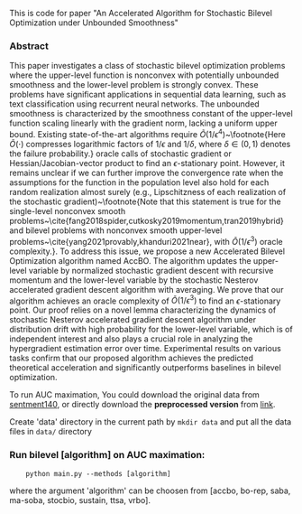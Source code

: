 This is code for paper "An Accelerated Algorithm for Stochastic Bilevel Optimization under Unbounded Smoothness"

### Abstract

This paper investigates a class of stochastic bilevel optimization problems where the upper-level function is nonconvex with potentially unbounded smoothness and the lower-level problem is strongly convex. These problems have significant applications in sequential data learning, such as text classification using recurrent neural networks. The unbounded smoothness is characterized by the smoothness constant of the upper-level function scaling linearly with the gradient norm, lacking a uniform upper bound. Existing state-of-the-art algorithms require $\widetilde{O}(1/\epsilon^4)$~\footnote{Here $\widetilde{O}(\cdot)$ compresses logarithmic factors of $1/\epsilon$ and $1/\delta$, where $\delta \in (0,1)$ denotes the failure probability.} oracle calls of stochastic gradient or Hessian/Jacobian-vector product to find an $\epsilon$-stationary point. However, it remains unclear if we can further improve the convergence rate when the assumptions for the function in the population level also hold for each random realization almost surely (e.g., Lipschitzness of each realization of the stochastic gradient)~\footnote{Note that this statement is true for the single-level nonconvex smooth problems~\cite{fang2018spider,cutkosky2019momentum,tran2019hybrid} and bilevel problems with nonconvex smooth upper-level problems~\cite{yang2021provably,khanduri2021near}, with $\widetilde{O}(1/\epsilon^3)$ oracle complexity.}.  To address this issue, we propose a new  Accelerated Bilevel Optimization algorithm named AccBO. The algorithm updates the upper-level variable by normalized stochastic gradient descent with recursive momentum and the lower-level variable by the stochastic Nesterov accelerated gradient descent algorithm with averaging. We prove that our algorithm achieves an oracle complexity of $\widetilde{O}(1/\epsilon^3)$ to find an $\epsilon$-stationary point. Our proof relies on a novel lemma characterizing the dynamics of stochastic Nesterov accelerated gradient descent algorithm under distribution drift with high probability for the lower-level variable, which is of independent interest and also plays a crucial role in analyzing the hypergradient estimation error over time. Experimental results on various tasks confirm that our proposed algorithm achieves the predicted theoretical acceleration and significantly outperforms baselines in bilevel optimization.

To run AUC maximation, You could download the original data from [sentment140](http://cs.stanford.edu/people/alecmgo/trainingandtestdata.zip), or directly download the **preprocessed version** from [link](https://sendgb.com/zAjLJpQVWca).

Create 'data' directory in the current path by `mkdir data` and put all the data files in `data/` directory

### Run bilevel [algorithm] on AUC maximation:
```
    python main.py --methods [algorithm] 
```
where the argument 'algorithm'  can  be choosen from [accbo, bo-rep, saba, ma-soba, stocbio, sustain, ttsa, vrbo]. 

